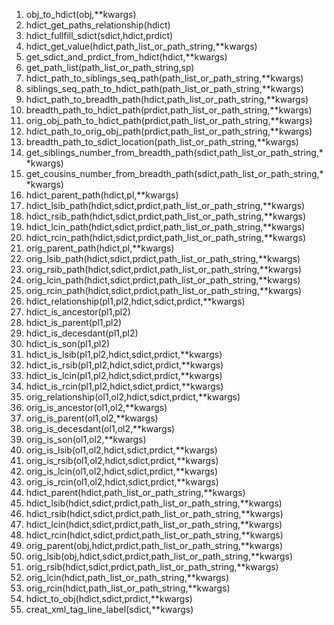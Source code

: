 1. obj_to_hdict(obj,**kwargs)  
2. hdict_get_paths_relationship(hdict)  
3. hdict_fullfill_sdict(sdict,hdict,prdict)  
4. hdict_get_value(hdict,path_list_or_path_string,**kwargs)  
5. get_sdict_and_prdict_from_hdict(hdict,**kwargs)  
6. get_path_list(path_list_or_path_string,sp)  
7. hdict_path_to_siblings_seq_path(path_list_or_path_string,**kwargs)  
8. siblings_seq_path_to_hdict_path(path_list_or_path_string,**kwargs)  
9. hdict_path_to_breadth_path(hdict,path_list_or_path_string,**kwargs)  
10. breadth_path_to_hdict_path(prdict,path_list_or_path_string,**kwargs)  
11. orig_obj_path_to_hdict_path(prdict,path_list_or_path_string,**kwargs)  
12. hdict_path_to_orig_obj_path(prdict,path_list_or_path_string,**kwargs)  
13. breadth_path_to_sdict_location(path_list_or_path_string,**kwargs)  
14. get_siblings_number_from_breadth_path(sdict,path_list_or_path_string,**kwargs)  
15. get_cousins_number_from_breadth_path(sdict,path_list_or_path_string,**kwargs)  
16. hdict_parent_path(hdict,pl,**kwargs)  
17. hdict_lsib_path(hdict,sdict,prdict,path_list_or_path_string,**kwargs)  
18. hdict_rsib_path(hdict,sdict,prdict,path_list_or_path_string,**kwargs)  
19. hdict_lcin_path(hdict,sdict,prdict,path_list_or_path_string,**kwargs)  
20. hdict_rcin_path(hdict,sdict,prdict,path_list_or_path_string,**kwargs)  
21. orig_parent_path(hdict,pl,**kwargs)  
22. orig_lsib_path(hdict,sdict,prdict,path_list_or_path_string,**kwargs)  
23. orig_rsib_path(hdict,sdict,prdict,path_list_or_path_string,**kwargs)  
24. orig_lcin_path(hdict,sdict,prdict,path_list_or_path_string,**kwargs)  
25. orig_rcin_path(hdict,sdict,prdict,path_list_or_path_string,**kwargs)  
26. hdict_relationship(pl1,pl2,hdict,sdict,prdict,**kwargs)  
27. hdict_is_ancestor(pl1,pl2)  
28. hdict_is_parent(pl1,pl2)  
29. hdict_is_decesdant(pl1,pl2)  
30. hdict_is_son(pl1,pl2)  
31. hdict_is_lsib(pl1,pl2,hdict,sdict,prdict,**kwargs)  
32. hdict_is_rsib(pl1,pl2,hdict,sdict,prdict,**kwargs)  
33. hdict_is_lcin(pl1,pl2,hdict,sdict,prdict,**kwargs)  
34. hdict_is_rcin(pl1,pl2,hdict,sdict,prdict,**kwargs)  
35. orig_relationship(ol1,ol2,hdict,sdict,prdict,**kwargs)  
36. orig_is_ancestor(ol1,ol2,**kwargs)  
37. orig_is_parent(ol1,ol2,**kwargs)  
38. orig_is_decesdant(ol1,ol2,**kwargs)  
39. orig_is_son(ol1,ol2,**kwargs)  
40. orig_is_lsib(ol1,ol2,hdict,sdict,prdict,**kwargs)  
41. orig_is_rsib(ol1,ol2,hdict,sdict,prdict,**kwargs)  
42. orig_is_lcin(ol1,ol2,hdict,sdict,prdict,**kwargs)  
43. orig_is_rcin(ol1,ol2,hdict,sdict,prdict,**kwargs)  
44. hdict_parent(hdict,path_list_or_path_string,**kwargs)  
45. hdict_lsib(hdict,sdict,prdict,path_list_or_path_string,**kwargs)  
46. hdict_rsib(hdict,sdict,prdict,path_list_or_path_string,**kwargs)  
47. hdict_lcin(hdict,sdict,prdict,path_list_or_path_string,**kwargs)  
48. hdict_rcin(hdict,sdict,prdict,path_list_or_path_string,**kwargs)  
49. orig_parent(obj,hdict,prdict,path_list_or_path_string,**kwargs)  
50. orig_lsib(obj,hdict,sdict,prdict,path_list_or_path_string,**kwargs)  
51. orig_rsib(hdict,sdict,prdict,path_list_or_path_string,**kwargs)  
52. orig_lcin(hdict,path_list_or_path_string,**kwargs)  
53. orig_rcin(hdict,path_list_or_path_string,**kwargs)  
54. hdict_to_obj(hdict,sdict,prdict,**kwargs)  
55. creat_xml_tag_line_label(sdict,**kwargs)  

